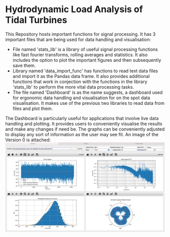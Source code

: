 # Hydrodynamic Load Analysis of Tidal Turbines
This Repository hosts important functions for signal processing. It has 3 important files that are being used for data handling and visualisation:
* File named 'stats_lib' is a library of useful signal processing functions like fast fourier transforms, rolling averages and statistics. It also includes the option to plot the important figures and then subsequently save them. 
* Library named 'data_import_func' has functions to read text data files and import it as the Pandas data frame. It also provides additional functions that work in conjection with the functions in the library 'stats_lib' to perform the more vital data processing tasks. 
* The file named 'Dashboard' is as the name suggests, a dashboard used for ergonomic data handling and visualisation for on the spot data visualisation. It makes use of the previous two libraries to read data from files and plot them. 

The Dashboard is particularly useful for applications that involve live data handling and plotting. It provides users to conveniently visualise the results and make any changes if need be. The graphs can be conveniently adjusted to display any sort of information as the user may see fit. An image of the Version 0 is attached: 
![](Images/Dashboard_Version_0.2.png)
